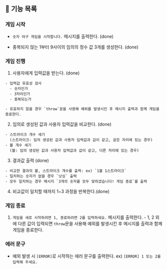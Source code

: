 ## 📄 기능 목록

### 게임 시작

  - `숫자 야구 게임을 시작합니다.` 메시지를 출력한다. (done)

  - 중복되지 않는 1부터 9사이의 임의의 정수 값 3개를 생성한다. (done)

### 게임 진행

  1. 사용자에게 입력값을 받는다. (done)

    - 입력값 유효성 검사
      - 숫자인가
      - 3자리인가
      - 중복되는가

    - 유효하지 않을 경우 `throw`문을 사용해 예외를 발생시킨 후 메시지 출력과 함께 게임을 종료한다.

  2. 임의로 생성된 값과 사용자 입력값을 비교한다. (done)

    - 스트라이크 개수 세기 
      (스트라이크: 임의 생성된 값과 사용자 입력값과 값이 같고, 같은 자리에 있는 경우)
    - 볼 개수 세기
      (볼: 임의 생성된 값과 사용자 입력값과 값이 같고, 다른 자리에 있는 경우)

  3. 결과값 출력 (done)

    - 비교한 결과의 볼, 스트라이크 개수를 출력: ex) `1볼 1스트라이크`
    - 일치하는 숫자가 없을 경우 `낫싱` 출력
    - 모두 일치하는 경우 메시지 `3개의 숫자를 모두 맞히셨습니다! 게임 종료`를 출력

  4. 비교값이 일치할 때까지 1️~3 과정을 반복한다.(done)

### 게임 종료

  1. `게임을 새로 시작하려면 1, 종료하려면 2를 입력하세요.` 메시지를 출력한다.
    - 1, 2 외에 다른 값이 입력되면 `throw`문을 사용해 예외를 발생시킨 후 메시지를 출력과 함께 게임을 종료한다.

### 에러 문구

- 예외 발생 시 `[ERROR]`로 시작하는 에러 문구를 출력한다. ex) `[ERROR] 1 또는 2를 입력해 주세요.`